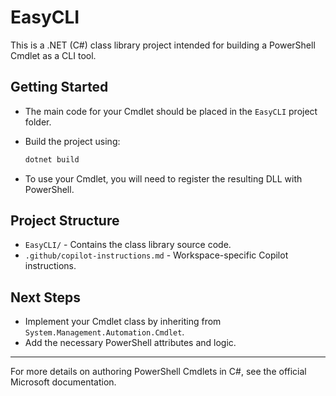 # EasyCLI

This is a .NET (C#) class library project intended for building a PowerShell Cmdlet as a CLI tool.

## Getting Started

- The main code for your Cmdlet should be placed in the `EasyCLI` project folder.
- Build the project using:
  
  ```sh
  dotnet build
  ```
- To use your Cmdlet, you will need to register the resulting DLL with PowerShell.

## Project Structure

- `EasyCLI/` - Contains the class library source code.
- `.github/copilot-instructions.md` - Workspace-specific Copilot instructions.

## Next Steps

- Implement your Cmdlet class by inheriting from `System.Management.Automation.Cmdlet`.
- Add the necessary PowerShell attributes and logic.

---

For more details on authoring PowerShell Cmdlets in C#, see the official Microsoft documentation.
